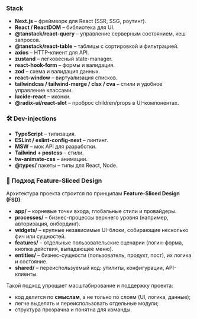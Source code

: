 ### Stack

- **Next.js** – фреймворк для React (SSR, SSG, роутинг).
- **React / ReactDOM** – библиотека для UI.
- **@tanstack/react-query** – управление серверным состоянием, кеш запросов.
- **@tanstack/react-table** – таблицы с сортировкой и фильтрацией.
- **axios** – HTTP-клиент для API.
- **zustand** – легковесный state-manager.
- **react-hook-form** – формы и валидация.
- **zod** – схема и валидация данных.
- **react-window** – виртуализация списков.
- **tailwindcss / tailwind-merge / clsx / cva** – стили и удобное управление классами.
- **lucide-react** – иконки.
- **@radix-ui/react-slot** – проброс children/props в UI-компонентах.

### 🛠 Dev-injections

- **TypeScript** – типизация.
- **ESLint / eslint-config-next** – линтинг.
- **MSW** – мок API для разработки.
- **Tailwind + postcss** – стили.
- **tw-animate-css** – анимации.
- **@types/** пакеты – типы для React, Node.

### 🧩 Подход Feature-Sliced Design

Архитектура проекта строится по принципам **Feature-Sliced Design (FSD)**:

- **app/** – корневые точки входа, глобальные стили и провайдеры.
- **processes/** – бизнес-процессы верхнего уровня (например, авторизация, онбординг).
- **widgets/** – крупные независимые UI-блоки, собирающие несколько фич или сущностей.
- **features/** – отдельные пользовательские сценарии (логин-форма, кнопка действия, выпадающее меню).
- **entities/** – бизнес-сущности (пользователь, продукт, пост), их логика и состояние.
- **shared/** – переиспользуемый код: утилиты, конфигурации, API-клиенты.

Такой подход упрощает масштабирование и поддержку проекта:

- код делится по **смыслам**, а не только по слоям (UI, логика, данные);
- легче выделять и переиспользовать отдельные модули;
- структура прозрачна и понятна для команды.
